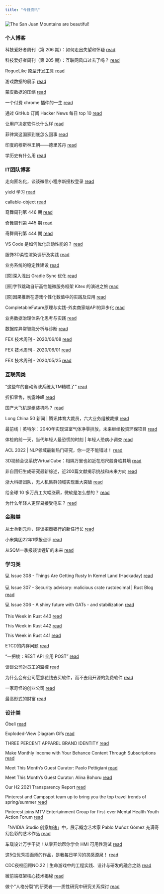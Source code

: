 ```yaml
---
title: "今日资讯"
---
```


![The San Juan Mountains are beautiful!](https://cn.bing.com/th?id=OHR.GlassBridge_EN-US6168516510_UHD.jpg "San Juan Mountains")

### 个人博客

   科技爱好者周刊（第 206 期）：如何走出失望和怀疑 [read](http://www.ruanyifeng.com/blog/2022/05/weekly-issue-206.html)

   科技爱好者周刊（第 205 期）：互联网风口过去了吗？ [read](http://www.ruanyifeng.com/blog/2022/05/weekly-issue-205.html)

   RogueLike 原型开发工具 [read](https://blog.codingnow.com/2022/05/roguelike_lua.html)

   游戏数据的展示 [read](https://blog.codingnow.com/2022/05/gameplay_viewport.html)

   蒙皮数据的压缩 [read](https://blog.codingnow.com/2022/04/vertex_blend_attribute_compression.html)

   一个付费 chrome 插件的一生 [read](https://blog.t9t.io/star-history-2021-01-21/)

   通过 GitHub 订阅 Hacker News 每日 top 10 [read](https://blog.t9t.io/headllines-2020-09-03/)

   让用户决定软件长什么样 [read](https://blog.t9t.io/let-user-design-2020-06-18/)

   菲律宾这国家到底怎么回事 [read](https://www.kymjs.com/history/2022/05/11/01)

   印度的穆斯林王朝——德里苏丹 [read](https://www.kymjs.com/pay/history/2022/05/08/01)

   学历史有什么用 [read](https://www.kymjs.com/history/2022/05/04/01)

### IT团队博客

   走向匿名化，谈谈微信小程序新授权登录 [read](http://www.alloyteam.com/2021/04/15431/)

   yield 学习 [read](http://www.alloyteam.com/2021/03/15427/)

   callable-object [read](http://www.alloyteam.com/2021/03/callable-object/)

   奇舞周刊第 446 期 [read](https://weekly.75.team/issue446.html)

   奇舞周刊第 445 期 [read](https://weekly.75.team/issue445.html)

   奇舞周刊第 444 期 [read](https://weekly.75.team/issue444.html)

   VS Code 是如何优化启动性能的？ [read](https://fed.taobao.org/blog/taofed/do71ct/wpsf10)

   服饰3D柔性渲染调研及实践 [read](https://fed.taobao.org/blog/taofed/do71ct/fufsgh)

   业务系统的稳定性建设 [read](https://fed.taobao.org/blog/taofed/do71ct/fc3cy0)

   \[原\]深入浅出  Gradle Sync 优化 [read](https://blog.csdn.net/ByteDanceTech/article/details/124854649)

   \[原\]字节跳动自研高性能微服务框架 Kitex 的演进之旅 [read](https://blog.csdn.net/ByteDanceTech/article/details/124833792)

   \[原\]因果推断在游戏个性化数值中的实践及应用 [read](https://blog.csdn.net/ByteDanceTech/article/details/124811656)

   CompletableFuture原理与实践-外卖商家端API的异步化 [read](https://tech.meituan.com/2022/05/12/principles-and-practices-of-completablefuture.html)

   业务数据治理体系化思考与实践 [read](https://tech.meituan.com/2022/05/12/business-data-governance.html)

   数据库异常智能分析与诊断 [read](https://tech.meituan.com/2022/05/05/meituan-database-autonomy-service.html)

   FEX 技术周刊 - 2020/06/08 [read](http://fex.baidu.com/blog/2020/06/fex-weekly-08//)

   FEX 技术周刊 - 2020/06/01 [read](http://fex.baidu.com/blog/2020/06/fex-weekly-01//)

   FEX 技术周刊 - 2020/05/25 [read](http://fex.baidu.com/blog/2020/05/fex-weekly-25//)

### 互联网类

   “这些车的自动驾驶系统太TM糟糕了” [read](http://www.huxiu.com/article/559470.html?f=wangzhan)

   折扣零售，初露峥嵘 [read](http://www.huxiu.com/article/559415.html?f=wangzhan)

   国产大飞机是组装机吗？ [read](http://www.huxiu.com/article/559128.html?f=wangzhan)

   Long China 50 新闻 \| 腾讯体育大裁员，六大业务组被裁撤 [read](https://36kr.com/p/1748216916737668)

   最前线｜英特尔：2040年实现温室气体净零排放，未来继续投资环保项目 [read](https://36kr.com/p/1748083909885575)

   体检的前一天，当代年轻人最恐慌的时刻 \| 年轻人恐病小调查 [read](https://36kr.com/p/1747968016908291)

   ACL 2022 \| NLP领域最新热门研究，你一定不能错过！ [read](https://www.msra.cn/zh-cn/news/features/acl-2022)

   3D视频会议系统VirtualCube：相隔万里也如近在咫尺般身临其境 [read](https://www.msra.cn/zh-cn/news/features/virtualcube)

   非自回归生成研究最新综述，近200篇文献揭示挑战和未来方向 [read](https://www.msra.cn/zh-cn/news/features/a-survey-on-non-autoregressive-generation)

   浙大科研团队，无人机集群领域实现重大突破 [read](http://www.geekpark.net/news/302473)

   给全球 10 多万员工大幅涨薪，微软是怎么想的？ [read](http://www.geekpark.net/news/302438)

   为什么年轻人更容易接受电车？ [read](http://www.geekpark.net/news/302389)

### 金融类

   从士兵到元帅，谈谈招商银行的新任行长 [read](http://xueqiu.com/8164125924/220433331)

   小米集团22年1季报点评 [read](http://xueqiu.com/7970049223/220425552)

   从SQM一季报谈谈锂矿的未来 [read](http://xueqiu.com/3273704098/220422641)

### 学习类

   💻 Issue 308 - Things Are Getting Rusty In Kernel Land (Hackaday) [read](https://rust.libhunt.com/newsletter/308)

   💻 Issue 307 - Security advisory: malicious crate rustdecimal \| Rust Blog [read](https://rust.libhunt.com/newsletter/307)

   💻 Issue 306 - A shiny future with GATs - and stabilization [read](https://rust.libhunt.com/newsletter/306)

   This Week in Rust 443 [read](https://this-week-in-rust.org/blog/2022/05/18/this-week-in-rust-443/)

   This Week in Rust 442 [read](https://this-week-in-rust.org/blog/2022/05/11/this-week-in-rust-442/)

   This Week in Rust 441 [read](https://this-week-in-rust.org/blog/2022/05/04/this-week-in-rust-441/)

   ETCD的内存问题 [read](https://coolshell.cn/articles/22242.html)

   “一把梭：REST API 全用 POST” [read](https://coolshell.cn/articles/22173.html)

   谈谈公司对员工的监控 [read](https://coolshell.cn/articles/22157.html)

   为什么会有公司愿意花钱去买软件，而不去用开源的免费软件 [read](https://wanqu.co/p/7581?s=rss)

   一家奇怪的创业公司 [read](https://wanqu.co/p/7580?s=rss)

   最高形式的财富 [read](https://wanqu.co/p/7579?s=rss)

### 设计类

   Óbeli [read](https://www.behance.net/gallery/140247509/Obeli)

   Exploded-View Diagram Gifs [read](https://www.behance.net/gallery/142794885/Exploded-View-Diagram-Gifs)

   THREE PERCENT APPAREL BRAND IDENTITY [read](https://www.behance.net/gallery/142880107/THREE-PERCENT-APPAREL-BRAND-IDENTITY)

   Make Monthly Income with Your Behance Content Through Subscriptions [read](https://medium.com/behance-blog/make-monthly-income-with-your-behance-content-through-subscriptions-2071ac795d4d?source=rss-f5272b7f3182------2)

   Meet This Month’s Guest Curator: Paolo Pettigiani [read](https://medium.com/behance-blog/meet-this-months-guest-curator-paolo-pettigiani-2e6eb34415c4?source=rss-f5272b7f3182------2)

   Meet This Month’s Guest Curator: Alina Bohoru [read](https://medium.com/behance-blog/meet-this-months-guest-curator-alina-bohoru-a78369a64aa7?source=rss-f5272b7f3182------2)

   Our H2 2021 Transparency Report [read](https://newsroom.pinterest.com/en/post/our-h2-2021-transparency-report)

   Pinterest and Campspot team up to bring you the top travel trends of spring/summer [read](https://newsroom.pinterest.com/en/post/PinterestSpring/SummerTravelTrends2022)

   Pinterest joins MTV Entertainment Group for first-ever Mental Health Youth Action Forum [read](https://newsroom.pinterest.com/en/post/pinterest-joins-mtv-entertainment-group-for-first-ever-mental-health-youth-action-forum)

   「NVIDIA Studio 创意加速」中，展示概念艺术家 Pablo Muñoz Gómez 充满奇幻色彩的艺术作品 [read](https://www.uisdc.com/gomez-nvidia-studio-2022)

   车载设计万字干货！从零开始帮你学会 HMI 可用性测试 [read](https://www.uisdc.com/hmi-usability-testing-buff)

   这5位优秀插画师的作品，是我每日学习的灵感源泉！ [read](https://www.uisdc.com/sticker-design-3)

   CDC夜校回顾NO.22｜生命游戏中的工程实践、设计与研发的融合之路 [read](https://cdc.tencent.com/2022/04/13/cdc%e5%a4%9c%e6%a0%a1%e5%9b%9e%e9%a1%beno-22%ef%bd%9c%e7%94%9f%e5%91%bd%e6%b8%b8%e6%88%8f%e4%b8%ad%e7%9a%84%e5%b7%a5%e7%a8%8b%e5%ae%9e%e8%b7%b5%e3%80%81%e8%ae%be%e8%ae%a1%e4%b8%8e%e7%a0%94%e5%8f%91/)

   微前端框架核心技术揭秘 [read](https://cdc.tencent.com/2022/02/22/micro-frontend-framework/)

   做个“人格分裂”的研究者——质性研究中研究关系探讨 [read](https://cdc.tencent.com/2022/02/16/%e5%81%9a%e4%b8%aa%e4%ba%ba%e6%a0%bc%e5%88%86%e8%a3%82%e7%9a%84%e7%a0%94%e7%a9%b6%e8%80%85-%e8%b4%a8%e6%80%a7%e7%a0%94%e7%a9%b6%e4%b8%ad%e7%a0%94%e7%a9%b6%e5%85%b3/)

